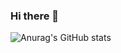 ### Hi there 👋

![Anurag's GitHub stats](https://github-readme-stats.vercel.app/api?username=jackson-hong&show_icons=true&layout=compact&theme=tokyonight)



<!--
**jackson-hong/jackson-hong** is a ✨ _special_ ✨ repository because its `README.md` (this file) appears on your GitHub profile.

Here are some ideas to get you started:

- 🔭 I’m currently working on ...
- 🌱 I’m currently learning ...
- 👯 I’m looking to collaborate on ...
- 🤔 I’m looking for help with ...
- 💬 Ask me about ...
- 📫 How to reach me: ...
- 😄 Pronouns: ...
- ⚡ Fun fact: ...
-->
